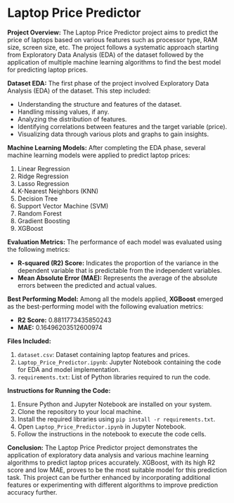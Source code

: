 # Laptop Price Predictor

**Project Overview:**
The Laptop Price Predictor project aims to predict the price of laptops based on various features such as processor type, RAM size, screen size, etc. The project follows a systematic approach starting from Exploratory Data Analysis (EDA) of the dataset followed by the application of multiple machine learning algorithms to find the best model for predicting laptop prices.

**Dataset EDA:**
The first phase of the project involved Exploratory Data Analysis (EDA) of the dataset. This step included:
- Understanding the structure and features of the dataset.
- Handling missing values, if any.
- Analyzing the distribution of features.
- Identifying correlations between features and the target variable (price).
- Visualizing data through various plots and graphs to gain insights.

**Machine Learning Models:**
After completing the EDA phase, several machine learning models were applied to predict laptop prices:
1. Linear Regression
2. Ridge Regression
3. Lasso Regression
4. K-Nearest Neighbors (KNN)
5. Decision Tree
6. Support Vector Machine (SVM)
7. Random Forest
8. Gradient Boosting
9. XGBoost

**Evaluation Metrics:**
The performance of each model was evaluated using the following metrics:
- **R-squared (R2) Score:** Indicates the proportion of the variance in the dependent variable that is predictable from the independent variables.
- **Mean Absolute Error (MAE):** Represents the average of the absolute errors between the predicted and actual values.

**Best Performing Model:**
Among all the models applied, **XGBoost** emerged as the best-performing model with the following evaluation metrics:
- **R2 Score:** 0.8811773435850243
- **MAE:** 0.16496203512600974

**Files Included:**
1. `dataset.csv`: Dataset containing laptop features and prices.
2. `Laptop_Price_Predictor.ipynb`: Jupyter Notebook containing the code for EDA and model implementation.
3. `requirements.txt`: List of Python libraries required to run the code.

**Instructions for Running the Code:**
1. Ensure Python and Jupyter Notebook are installed on your system.
2. Clone the repository to your local machine.
3. Install the required libraries using `pip install -r requirements.txt`.
4. Open `Laptop_Price_Predictor.ipynb` in Jupyter Notebook.
5. Follow the instructions in the notebook to execute the code cells.

**Conclusion:**
The Laptop Price Predictor project demonstrates the application of exploratory data analysis and various machine learning algorithms to predict laptop prices accurately. XGBoost, with its high R2 score and low MAE, proves to be the most suitable model for this prediction task. This project can be further enhanced by incorporating additional features or experimenting with different algorithms to improve prediction accuracy further.
